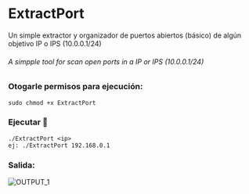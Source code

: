 # ExtractPort
Un simple extractor y organizador de puertos abiertos (básico) de algún objetivo IP o IPS (10.0.0.1/24)
###### A simpple tool for scan open ports in a IP or IPS (10.0.0.1/24)
### Otogarle permisos para ejecución:
    sudo chmod +x ExtractPort
### Ejecutar 🚬
    ./ExtractPort <ip>
    ej: ./ExtractPort 192.168.0.1
### Salida:
![OUTPUT_1](https://funkyimg.com/i/3aE5P.png)
